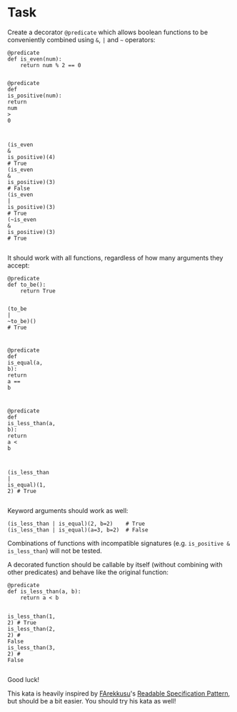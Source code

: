 <h1 id="task">Task</h1>
<p>Create a decorator <code>@predicate</code> which allows boolean functions to be conveniently combined using <code>&amp;</code>, <code>|</code> and <code>~</code> operators:</p>
<pre><code class="language-python"><span class="cm-meta">@</span><span class="cm-meta">predicate</span>
<span class="cm-keyword">def</span> <span class="cm-def">is_even</span>(<span class="cm-variable">num</span>):
    <span class="cm-keyword">return</span> <span class="cm-variable">num</span> <span class="cm-operator">%</span> <span class="cm-number">2</span> <span class="cm-operator">==</span> <span class="cm-number">0</span>

<span class="cm-meta">@</span><span class="cm-meta">predicate</span>
<span class="cm-keyword">def</span> <span class="cm-def">is_positive</span>(<span class="cm-variable">num</span>):
    <span class="cm-keyword">return</span> <span class="cm-variable">num</span> <span class="cm-operator">&gt;</span> <span class="cm-number">0</span>

(<span class="cm-variable">is_even</span> <span class="cm-operator">&amp;</span> <span class="cm-variable">is_positive</span>)(<span class="cm-number">4</span>)   <span class="cm-comment"># True</span>
(<span class="cm-variable">is_even</span> <span class="cm-operator">&amp;</span> <span class="cm-variable">is_positive</span>)(<span class="cm-number">3</span>)   <span class="cm-comment"># False</span>
(<span class="cm-variable">is_even</span> <span class="cm-operator">|</span> <span class="cm-variable">is_positive</span>)(<span class="cm-number">3</span>)   <span class="cm-comment"># True</span>
(<span class="cm-operator">~</span><span class="cm-variable">is_even</span> <span class="cm-operator">&amp;</span> <span class="cm-variable">is_positive</span>)(<span class="cm-number">3</span>)  <span class="cm-comment"># True</span>
</code></pre>
<p>It should work with all functions, regardless of how many arguments they accept:</p>
<pre><code class="language-python"><span class="cm-meta">@</span><span class="cm-meta">predicate</span>
<span class="cm-keyword">def</span> <span class="cm-def">to_be</span>():
    <span class="cm-keyword">return</span> <span class="cm-keyword">True</span>

(<span class="cm-variable">to_be</span> <span class="cm-operator">|</span> <span class="cm-operator">~</span><span class="cm-variable">to_be</span>)()  <span class="cm-comment"># True</span>

<span class="cm-meta">@</span><span class="cm-meta">predicate</span>
<span class="cm-keyword">def</span> <span class="cm-def">is_equal</span>(<span class="cm-variable">a</span>, <span class="cm-variable">b</span>):
    <span class="cm-keyword">return</span> <span class="cm-variable">a</span> <span class="cm-operator">==</span> <span class="cm-variable">b</span>

<span class="cm-meta">@</span><span class="cm-meta">predicate</span>
<span class="cm-keyword">def</span> <span class="cm-def">is_less_than</span>(<span class="cm-variable">a</span>, <span class="cm-variable">b</span>):
    <span class="cm-keyword">return</span> <span class="cm-variable">a</span> <span class="cm-operator">&lt;</span> <span class="cm-variable">b</span>

(<span class="cm-variable">is_less_than</span> <span class="cm-operator">|</span> <span class="cm-variable">is_equal</span>)(<span class="cm-number">1</span>, <span class="cm-number">2</span>)      <span class="cm-comment"># True</span>
</code></pre>
<p>Keyword arguments should work as well:</p>
<pre><code class="language-python">(<span class="cm-variable">is_less_than</span> <span class="cm-operator">|</span> <span class="cm-variable">is_equal</span>)(<span class="cm-number">2</span>, <span class="cm-variable">b</span><span class="cm-operator">=</span><span class="cm-number">2</span>)    <span class="cm-comment"># True</span>
(<span class="cm-variable">is_less_than</span> <span class="cm-operator">|</span> <span class="cm-variable">is_equal</span>)(<span class="cm-variable">a</span><span class="cm-operator">=</span><span class="cm-number">3</span>, <span class="cm-variable">b</span><span class="cm-operator">=</span><span class="cm-number">2</span>)  <span class="cm-comment"># False</span>
</code></pre>
<p>Combinations of functions with incompatible signatures (e.g. <code>is_positive &amp; is_less_than</code>) will not be tested.</p>
<p>A decorated function should be callable by itself (without combining with other predicates) and behave like the original function:</p>
<pre><code class="language-python"><span class="cm-meta">@</span><span class="cm-meta">predicate</span>
<span class="cm-keyword">def</span> <span class="cm-def">is_less_than</span>(<span class="cm-variable">a</span>, <span class="cm-variable">b</span>):
    <span class="cm-keyword">return</span> <span class="cm-variable">a</span> <span class="cm-operator">&lt;</span> <span class="cm-variable">b</span>

<span class="cm-variable">is_less_than</span>(<span class="cm-number">1</span>, <span class="cm-number">2</span>)  <span class="cm-comment"># True</span>
<span class="cm-variable">is_less_than</span>(<span class="cm-number">2</span>, <span class="cm-number">2</span>)  <span class="cm-comment"># False</span>
<span class="cm-variable">is_less_than</span>(<span class="cm-number">3</span>, <span class="cm-number">2</span>)  <span class="cm-comment"># False</span>
</code></pre>
<p>Good luck!</p>
<p>This kata is heavily inspired by <a href="https://www.codewars.com/users/FArekkusu" data-turbolinks="false" target="_blank">FArekkusu</a>'s <a href="https://www.codewars.com/kata/5dc424122c135e001499d0e5" data-turbolinks="false" target="_blank">Readable Specification Pattern</a>, but should be a bit easier. You should try his kata as well!</p>
